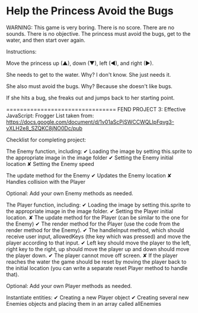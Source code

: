 Help the Princess Avoid the Bugs
================================

WARNING: This game is very boring. There is no score. There are no sounds. There is no objective. The princess must avoid the bugs, get to the water, and then start over again.

Instructions:

Move the princess up (▲), down (▼), left (◄), and right (►).

She needs to get to the water. Why? I don't know. She just needs it.

She also must avoid the bugs. Why? Because she doesn't like bugs.

If she hits a bug, she freaks out and jumps back to her starting point.

================================
FEND PROJECT 3: Effective JavaScript: Frogger
List taken from: https://docs.google.com/document/d/1v01aScPjSWCCWQLIpFqvg3-vXLH2e8_SZQKC8jNO0Dc/pub

Checklist for completing project:

The Enemy function, including:
    ✔ Loading the image by setting this.sprite to the appropriate image in the image folder
    ✔ Setting the Enemy initial location
    ✘ Setting the Enemy speed

The update method for the Enemy
    ✔ Updates the Enemy location
    ✘ Handles collision with the Player

Optional: Add your own Enemy methods as needed.

The Player function, including:
    ✔ Loading the image by setting this.sprite to the appropriate image in the image folder.
    ✔ Setting the Player initial location.
    ✘ The update method for the Player (can be similar to the one for the Enemy)
    ✔ The render method for the Player (use the code from the render method for the Enemy).
    ✔ The handleInput method, which should receive user input, allowedKeys (the key which was pressed) and move the player according to that input.
    ✔ Left key should move the player to the left, right key to the right, up should move the player up and down should move the player down.
    ✔ The player cannot move off screen.
    ✘ If the player reaches the water the game should be reset by moving the player back to the initial location (you can write a separate reset Player method to handle that).

Optional: Add your own Player methods as needed.

Instantiate entities:
    ✔ Creating a new Player object
    ✔ Creating several new Enemies objects and placing them in an array called allEnemies
